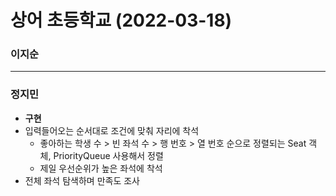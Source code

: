 # 상어 초등학교 (2022-03-18)
### 이지순


---
### 정지민
* **구현**
* 입력들어오는 순서대로 조건에 맞춰 자리에 착석
  * 좋아하는 학생 수 > 빈 좌석 수 > 행 번호 > 열 번호 순으로 정렬되는 Seat 객체, PriorityQueue 사용해서 정렬
  * 제일 우선순위가 높은 좌석에 착석
* 전체 좌석 탐색하며 만족도 조사